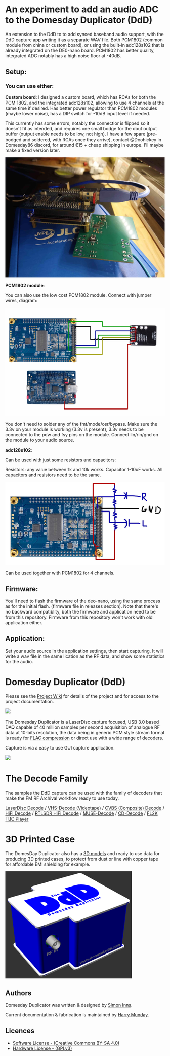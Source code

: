 # An experiment to add an audio ADC to the Domesday Duplicator (DdD)

An extension to the DdD to to add synced baseband audio support, with the DdD capture app writing it as a separate WAV file. Both PCM1802 (common module from china or custom board), or using the built-in adc128s102 that is already integrated on the DE0-nano board. PCM1802 has better quality, integrated ADC notably has a high noise floor at -40dB.

## Setup:

### You can use either:

**Custom board**: I designed a custom board, which has RCAs for both the PCM 1802, and the integrated adc128s102, allowing to use 4 channels at the same time if desired. Has better power regulator than PCM1802 modules (maybe lower noise), has a DIP switch for -10dB input level if needed.

This currently has some errors, notably the connectior is flipped so it doesn't fit as intended, and requires one small bodge for the dout output buffer (output enable needs to be low, not high). I have a few spare (pre-bodged and soldered, with RCAs once they arrive), contact @Doohickey in Domesday86 discord, for around €15 + cheap shipping in europe. I'll maybe make a fixed version later.

![custom board photo](Documentation/audio-addon-board-pcm1802/custom_board_photo.jpg)

**PCM1802 module**:

You can also use the low cost PCM1802 module. Connect with jumper wires, diagram:

![PCM1802 module connection diagram](Documentation/audio-addon-board-pcm1802/pcm1802_wiring_diagram.jpg)

You don't need to solder any of the fmt/mode/osr/bypass. Make sure the 3.3v on your module is working (3.3v is present), 3.3v needs to be connected to the pdw and fsy pins on the module. Connect lin/rin/gnd on the module to your audio source.

**adc128s102**:

Can be used with just some resistors and capacitors:

Resistors: any value between 1k and 10k works. Capacitor 1-10uF works. All capacitors and resistors need to be the same.

![adc128s102](Documentation/audio-addon-board-pcm1802/adc128_wiring_diagram.jpg)

Can be used together with PCM1802 for 4 channels.

## Firmware:

You'll need to flash the firmware of the deo-nano, using the same process as for the initial flash. (firmware file in releases section). Note that there's no backward compatiblity, both the firmware and application need to be from this repository. Firmware from this repository won't work with old application either.

## Application:

Set your audio source in the application settings, then start capturing. It will write a wav file in the same lication as the RF data, and show some statistics for the audio.


# Domesday Duplicator (DdD)

Please see the [Project Wiki](https://github.com/simoninns/DomesdayDuplicator/wiki) for details of the project and for access to the project documentation.

<img src="https://user-images.githubusercontent.com/56382624/183899501-a1914f3f-0710-4095-8f0e-b84e6d266d1c.png" width="400" height="">

The Domesday Duplicator is a LaserDisc capture focused, USB 3.0 based DAQ capable of 40 million samples per second acquisition of analogue RF data at 10-bits resolution, the data being in generic PCM style stream format is ready for [FLAC compression](https://github.com/oyvindln/vhs-decode/wiki/RF-Compression-&-Decompression-Guide) or direct use with a wide range of decoders.

Capture is via a easy to use GUI capture application.

<img src="https://user-images.githubusercontent.com/56382624/219953404-2ad85772-7fe3-40e8-a4b3-9ea61443736d.gif" width="350" height="">

# The Decode Family 

The samples the DdD capture can be used with the family of decoders that make the FM RF Archival workflow ready to use today.

[LaserDisc Decode](https://github.com/happycube/ld-decode) / [VHS-Decode (Videotape)](https://github.com/oyvindln/vhs-decode/wiki/) / [CVBS (Composite) Decode](CVBS-Composite-Decode) / [HiFi Decode](HiFi-Decode) / [RTLSDR HiFi Decode](RTLSDR) / [MUSE-Decode](https://bitbucket.org/staffanulfberg/ldaudio/src/master/musecpp/) / [CD-Decode](https://github.com/happycube/cd-decode) / [FL2K TBC Player](TBC-To-Analogue)

# 3D Printed Case 

The DomesDay Duplicator also has a [3D models](https://github.com/simoninns/DomesdayDuplicator-Case) and ready to use data for producing 3D printed cases, to protect from dust or line with copper tape for affordable EMI shielding for example.

<img src="Graphics/DdD-case1.png" width="400" height="">

## Authors

Domesday Duplicator was written & designed by [Simon Inns](https://github.com/simoninns).

Current documentation & fabrication is maintained by [Harry Munday](https://github.com/harrypm). 


## Licences


- [Software License - (Creative Commons BY-SA 4.0)](https://github.com/simoninns/DomesdayDuplicator/blob/master/LICENSE)
- [Hardware License - (GPLv3)](https://creativecommons.org/licenses/by-sa/4.0/)
